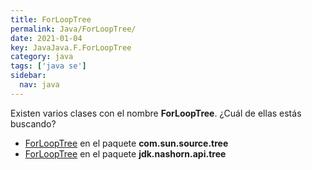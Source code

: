 ```yaml
---
title: ForLoopTree
permalink: Java/ForLoopTree/
date: 2021-01-04
key: JavaJava.F.ForLoopTree
category: java
tags: ['java se']
sidebar: 
  nav: java
---
```


Existen varios clases con el nombre **ForLoopTree**. ¿Cuál de ellas estás buscando?
<ul>
<li><a href="/Java/ForLoopTree-com-sun-source-tree/">ForLoopTree</a> en el paquete <strong>com.sun.source.tree</strong></li>
<li><a href="/Java/ForLoopTree-jdk-nashorn-api-tree/">ForLoopTree</a> en el paquete <strong>jdk.nashorn.api.tree</strong></li>
<ul>

